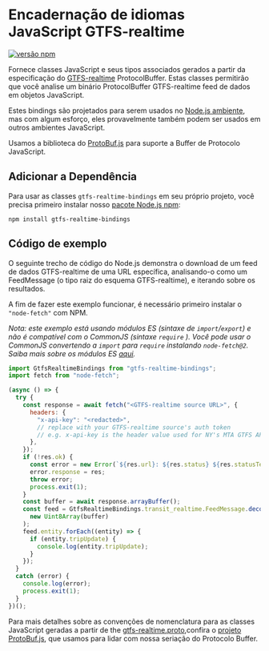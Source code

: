 # Encadernação de idiomas JavaScript GTFS-realtime 

[![versão npm](https://badge.fury.io/js/gtfs-realtime-bindings.svg)](http://badge.fury.io/js/gtfs-realtime-bindings)

Fornece classes JavaScript e seus tipos associados gerados a partir da especificação do [GTFS-realtime](https://github.com/google/transit/tree/master/gtfs-realtime) ProtocolBuffer. Estas classes permitirão que você analise um binário ProtocolBuffer GTFS-realtime feed de dados em objetos JavaScript.

Estes bindings são projetados para serem usados no [Node.js ambiente](http://nodejs.org/), mas com algum esforço, eles provavelmente também podem ser usados em outros ambientes JavaScript.

Usamos a biblioteca do [ProtoBuf.js](https://github.com/dcodeIO/ProtoBuf.js) para suporte a Buffer de Protocolo JavaScript.

## Adicionar a Dependência

Para usar as classes `gtfs-realtime-bindings` em seu próprio projeto, você precisa primeiro instalar nosso [pacote Node.js npm](https://www.npmjs.com/package/gtfs-realtime-bindings):

    npm install gtfs-realtime-bindings

## Código de exemplo

O seguinte trecho de código do Node.js demonstra o download de um feed de dados GTFS-realtime de uma URL específica, analisando-o como um FeedMessage (o tipo raiz do esquema GTFS-realtime), e iterando sobre os resultados.

A fim de fazer este exemplo funcionar, é necessário primeiro instalar o `"node-fetch"` com NPM.

_Nota: este exemplo está usando módulos ES (sintaxe de `import`/`export`) e não é compatível com o CommonJS (sintaxe `require` ). Você pode usar o CommonJS convertendo a `import` para `require` instalando `node-fetch@2`. Saiba mais sobre os módulos ES [aqui](https://nodejs.org/api/esm.html)._

```javascript
import GtfsRealtimeBindings from "gtfs-realtime-bindings";
import fetch from "node-fetch";

(async () => {
  try {
    const response = await fetch("<GTFS-realtime source URL>", {
      headers: {
        "x-api-key": "<redacted>",
        // replace with your GTFS-realtime source's auth token
        // e.g. x-api-key is the header value used for NY's MTA GTFS APIs
      },
    });
    if (!res.ok) {
      const error = new Error(`${res.url}: ${res.status} ${res.statusText}`);
      error.response = res;
      throw error;
      process.exit(1);
    }
    const buffer = await response.arrayBuffer();
    const feed = GtfsRealtimeBindings.transit_realtime.FeedMessage.decode(
      new Uint8Array(buffer)
    );
    feed.entity.forEach((entity) => {
      if (entity.tripUpdate) {
        console.log(entity.tripUpdate);
      }
    });
  }
  catch (error) {
    console.log(error);
    process.exit(1);
  }
})();
```

Para mais detalhes sobre as convenções de nomenclatura para as classes JavaScript geradas a partir de the [gtfs-realtime.proto](https://github.com/google/transit/blob/master/gtfs-realtime/proto/gtfs-realtime.proto),confira o [projeto ProtoBuf.js](https://github.com/dcodeIO/ProtoBuf.js/wiki), que usamos para lidar com nossa seriação do Protocolo Buffer.
